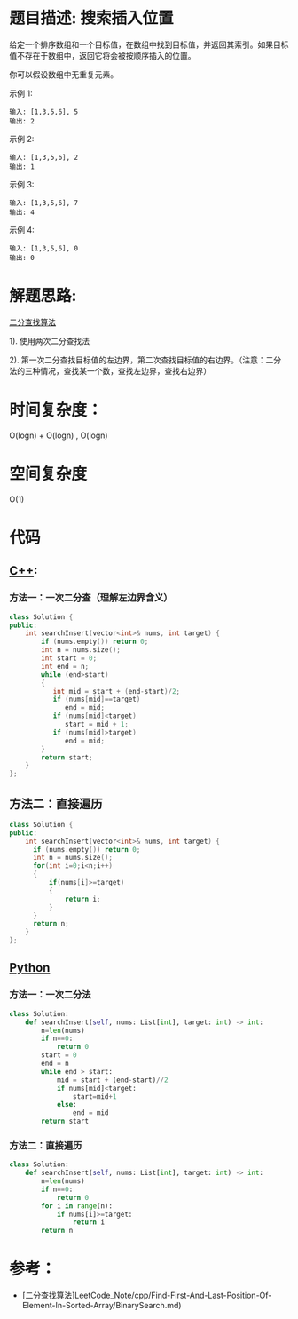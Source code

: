 # 题目描述: 搜索插入位置

给定一个排序数组和一个目标值，在数组中找到目标值，并返回其索引。如果目标值不存在于数组中，返回它将会被按顺序插入的位置。

你可以假设数组中无重复元素。

示例 1:
```
输入: [1,3,5,6], 5
输出: 2
```

示例 2:
```
输入: [1,3,5,6], 2
输出: 1
```

示例 3:
```
输入: [1,3,5,6], 7
输出: 4
```

示例 4:
```
输入: [1,3,5,6], 0
输出: 0
```
  
# 解题思路:
  [二分查找算法](./BinarySearch.md)
  
  1). 使用两次二分查找法
  
  2). 第一次二分查找目标值的左边界，第二次查找目标值的右边界。（注意：二分法的三种情况，查找某一个数，查找左边界，查找右边界）

# 时间复杂度：
  O(logn) + O(logn) , O(logn)
  
# 空间复杂度
  O(1)
# 代码

## [C++](./Search-Insert-Position.cpp):
### 方法一：一次二分查（理解左边界含义）
```c++
class Solution {
public:
    int searchInsert(vector<int>& nums, int target) {
        if (nums.empty()) return 0;
        int n = nums.size();
        int start = 0;
        int end = n;
        while (end>start)
        {
           int mid = start + (end-start)/2;
           if (nums[mid]==target)
              end = mid;
           if (nums[mid]<target)
              start = mid + 1;
           if (nums[mid]>target)
              end = mid;
        }
        return start;
    }
};
```

## 方法二：直接遍历
```c++
class Solution {
public:
    int searchInsert(vector<int>& nums, int target) {
      if (nums.empty()) return 0; 
      int n = nums.size();
      for(int i=0;i<n;i++)
      {
          if(nums[i]>=target)
          {
              return i;
          }
      }
      return n;
    }
};
```



## [Python](LeetCode_Note/python/Search-Insert-Position/Search-Insert-Position.py)
### 方法一：一次二分法
```python
class Solution:
    def searchInsert(self, nums: List[int], target: int) -> int:
        n=len(nums)
        if n==0:
            return 0
        start = 0
        end = n
        while end > start:
            mid = start + (end-start)//2
            if nums[mid]<target:
                start=mid+1
            else:
                end = mid
        return start
```

### 方法二：直接遍历
```python
class Solution:
    def searchInsert(self, nums: List[int], target: int) -> int:
        n=len(nums)
        if n==0:
            return 0
        for i in range(n):
            if nums[i]>=target:
                return i
        return n
```

# 参考：
 - [二分查找算法]LeetCode_Note/cpp/Find-First-And-Last-Position-Of-Element-In-Sorted-Array/BinarySearch.md)
